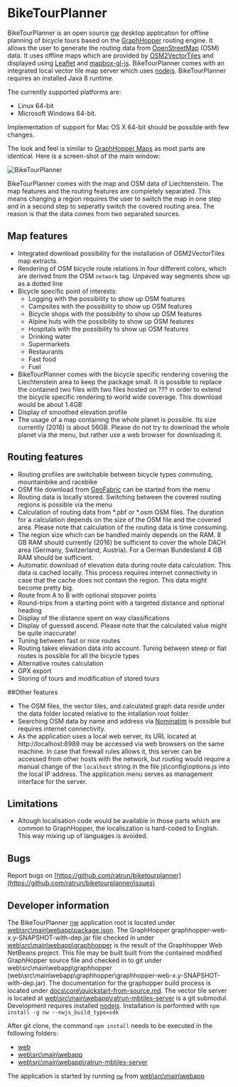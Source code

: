 # BikeTourPlanner

BikeTourPlanner is an open source [nw](http://nwjs.io/) desktop application for offline planning of bicycle tours based on the [GraphHopper](https://github.com/graphhopper/graphhopper) routing engine. 
It allows the user to generate the routing data from [OpenStreetMap](http://www.openstreetmap.org/about) (OSM) data.
It uses offline maps which are provided by [OSM2VectorTiles](http://osm2vectortiles.org/about) and displayed using [Leaflet](https://github.com/mapbox/mapbox-gl-js) and [mapbox-gl-js](https://github.com/mapbox/mapbox-gl-js). 
BikeTourPlanner comes with an integrated local vector tile map server which uses [nodejs](https://nodejs.org/en/). 
BikeTourPlanner requires an installed Java 8 runtime.

The currently supported platforms are: 

* Linux 64-bit 
* Microsoft Windows 64-bit. 

Implementation of support for Mac OS X 64-bit should be possible with few changes.

The look and feel is similar to [GraphHopper Maps](https://graphhopper.com/maps) as most parts are identical. Here is a screen-shot of the main window:

![BikeTourPlanner](biketourplanner/doc/BikeTourPlanner_001.png)

BikeTourPlanner comes with the map and OSM data of Liechtenstein. 
The map features and the routing features are completely separated. 
This means changing a region requires the user to switch the map in one step and in a second step to seperatly switch the covered routing area. 
The reason is that the data comes from two separated sources.

## Map features
* Integrated download possibility for the installation of OSM2VectorTiles map extracts. 
* Rendering of OSM bicycle route relations in four different colors, which are derived from the OSM `network` tag. Unpaved way segments show up as a dotted line
* Bicycle specific point of interests:
  * Logging with the possibility to show up OSM features
  * Campsites with the possibility to show up OSM features
  * Bicycle shops with the possibility to show up OSM features
  * Alpine huts with the possibility to show up OSM features
  * Hospitals with the possibility to show up OSM features
  * Drinking water
  * Supermarkets
  * Restaurants
  * Fast food
  * Fuel
* BikeTourPlanner comes with the bicycle specific rendering covering the Liechtenstein area to keep the package small.
  It is possible to replace the contained two files with two files hosted on ??? in order to extend the bicycle specific 
  rendering to world wide coverage. This download would be about 1.4GB
* Display of smoothed elevation profile
* The usage of a map containing the whole planet is possible. Its size currently (2016) is about 56GB. Please do not try to download the whole planet via the menu, but rather use a web browser for downloading it.

## Routing features
* Routing profiles are switchable between bicycle types commuting, mountainbike and racebike
* OSM file download from [GeoFabric](http://download.geofabrik.de) can be started from the menu
* Routing data is locally stored. Switching between the covered routing regions is possible via the menu
* Calculation of routing data from *.pbf or *.osm OSM files. The duration for a calculation depends on the size of the OSM file and the covered area. Please note that calculation of the routing data is time consuming. 
* The region size which can be handled mainly depends on the RAM. 8 GB RAM should currently (2016) be sufficient to cover the whole DACH area (Germany, Switzerland, Austria). For a German Bundesland 4 GB RAM should be sufficient.
* Automatic download of elevation data during route data calculation. This data is cached locally. This process requires internet connectivity in case that the cache does not contain the region. This data might become pretty big.
* Route from A to B with optional stopover points
* Round-trips from a starting point with a targeted distance and optional heading
* Display of the distance spent on way classifications
* Display of guessed ascend. Please note that the calculated value might be quite inaccurate!
* Tuning between fast or nice routes
* Routing takes elevation data into account. Tuning between steep or flat routes is possible for all the bicycle types
* Alternative routes calculation
* GPX export
* Storing of tours and modification of stored tours

##Other features
* The OSM files, the vector tiles, and calculated graph data reside under the data folder located relative to the intallation root folder.
* Searching OSM data by name and address via [Nominatim](http://wiki.openstreetmap.org/wiki/Nominatim) is possible but requires internet connectivity.
* As the application uses a local web server, its URL located at http://localhost:8989 may be accessed via web browsers on the same machine. 
  In case that firewall rules allows it, this server can be accessed from other hosts with the network, but routing would require a manual change 
  of the `localhost` string in the file js\config\options.js into the local IP address.
  The application menu serves as management interface for the server.

## Limitations
* Altough localisation code would be available in those parts which are common to GraphHopper, the localiszation is hard-coded to English. This way mixing up of languages is avoided.

## Bugs
Report bugs on [https://github.com/ratrun/biketourplanner](https://github.com/ratrun/biketourplanner/issues)
  
## Developer information
The BikeTourPlanner [nw](http://docs.nwjs.io/en/latest/) application root is located under [web\src\main\webapp\package.json](web\src\main\webapp\package.json).
The GraphHopper graphhopper-web-x.y-SNAPSHOT-with-dep.jar file checked in under [web\src\main\webapp\graphhopper](web\src\main\webapp\graphhopper) is the result of the Graphhopper Web NetBeans project. This file may be built built from the contained modified GraphHopper source file and checked in to git under web\src\main\webapp\graphhopper (web\src\main\webapp\graphhopper\graphhopper-web-x.y-SNAPSHOT-with-dep.jar). The documentation for the graphopper build process is located under [docs\core\quickstart-from-source.md](docs\core\quickstart-from-source.md).
The vector tile server is located at [web\src\main\webapp\ratrun-mbtiles-server](web\src\main\webapp\ratrun-mbtiles-server) is a git submodul.
Development requires installed [nodejs](https://nodejs.org/en/). Installation is performed with `npm install -g nw --nwjs_build_type=sdk`

After git clone, the command `npm install` needs to be executed in the following folders:

* [web](web)
* [web\src\main\webapp](web\src\main\webapp)
* [web\src\main\webapp\ratrun-mbtiles-server](web\src\main\webapp\ratrun-mbtiles-server)
   
The application is started by running [`nw`](http://nwjs.io/) from [web\src\main\webapp](web\src\main\webapp)

